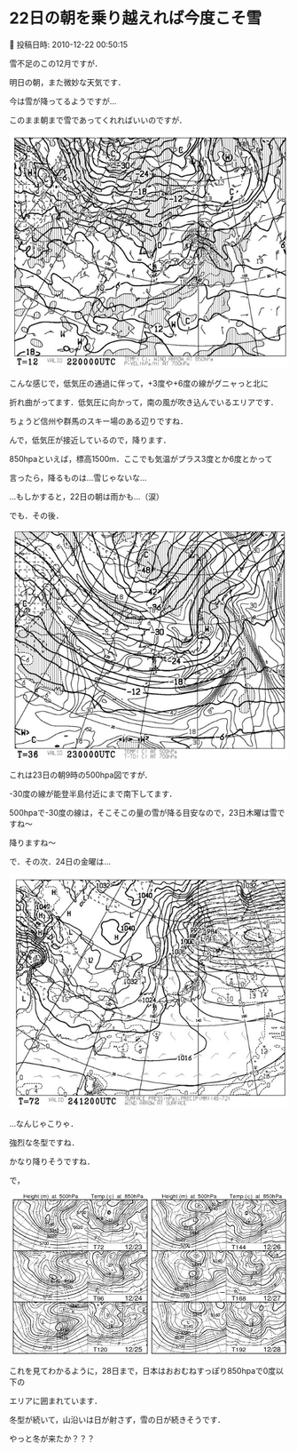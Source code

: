 # 22日の朝を乗り越えれば今度こそ雪

📅 投稿日時: 2010-12-22 00:50:15

雪不足のこの12月ですが．





明日の朝，また微妙な天気です．


今は雪が降ってるようですが…


このまま朝まで雪であってくれればいいのですが．







![9c2d82b8bfbf1cc5d3a60fb992ad2cd3.jpg](images/9c2d82b8bfbf1cc5d3a60fb992ad2cd3.jpg)




こんな感じで，低気圧の通過に伴って，+3度や+6度の線がグニャっと北に


折れ曲がってます．低気圧に向かって，南の風が吹き込んでいるエリアです．


ちょうど信州や群馬のスキー場のある辺りですね．


んで，低気圧が接近しているので，降ります．


850hpaといえば，標高1500m．ここでも気温がプラス3度とか6度とかって


言ったら，降るものは…雪じゃないな…





…もしかすると，22日の朝は雨かも…（涙）





でも．その後．




![a7321ebc50e1b0857eafe3875cdc895c.jpg](images/a7321ebc50e1b0857eafe3875cdc895c.jpg)




これは23日の朝9時の500hpa図ですが．


-30度の線が能登半島付近にまで南下してます．


500hpaで-30度の線は，そこそこの量の雪が降る目安なので，23日木曜は雪ですね～


降りますね～





で．その次．24日の金曜は…




![96dfa8c2f804ab85dee12884c4a3e78b.jpg](images/96dfa8c2f804ab85dee12884c4a3e78b.jpg)




…なんじゃこりゃ．


強烈な冬型ですね．


かなり降りそうですね．





で，




![0dad9b3ede881097a0bb5b27fffdc477.jpg](images/0dad9b3ede881097a0bb5b27fffdc477.jpg)




これを見てわかるように，28日まで，日本はおおむねすっぽり850hpaで0度以下の


エリアに囲まれています．


冬型が続いて，山沿いは日が射さず，雪の日が続きそうです．


やっと冬が来たか？？？
